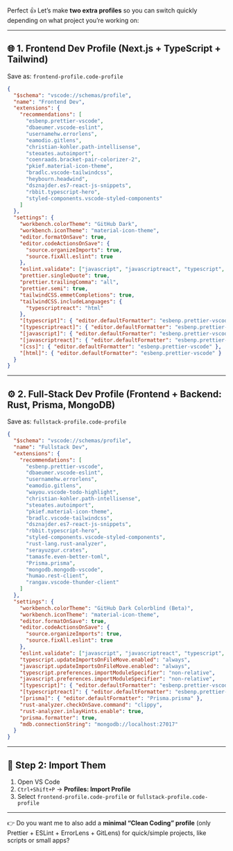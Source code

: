 Perfect 👍 Let’s make **two extra profiles** so you can switch quickly depending on what project you’re working on:

---

## 🌐 1. Frontend Dev Profile (Next.js + TypeScript + Tailwind)

Save as: `frontend-profile.code-profile`

```json
{
  "$schema": "vscode://schemas/profile",
  "name": "Frontend Dev",
  "extensions": {
    "recommendations": [
      "esbenp.prettier-vscode",
      "dbaeumer.vscode-eslint",
      "usernamehw.errorlens",
      "eamodio.gitlens",
      "christian-kohler.path-intellisense",
      "steoates.autoimport",
      "coenraads.bracket-pair-colorizer-2",
      "pkief.material-icon-theme",
      "bradlc.vscode-tailwindcss",
      "heybourn.headwind",
      "dsznajder.es7-react-js-snippets",
      "rbbit.typescript-hero",
      "styled-components.vscode-styled-components"
    ]
  },
  "settings": {
    "workbench.colorTheme": "GitHub Dark",
    "workbench.iconTheme": "material-icon-theme",
    "editor.formatOnSave": true,
    "editor.codeActionsOnSave": {
      "source.organizeImports": true,
      "source.fixAll.eslint": true
    },
    "eslint.validate": ["javascript", "javascriptreact", "typescript", "typescriptreact"],
    "prettier.singleQuote": true,
    "prettier.trailingComma": "all",
    "prettier.semi": true,
    "tailwindCSS.emmetCompletions": true,
    "tailwindCSS.includeLanguages": {
      "typescriptreact": "html"
    },
    "[typescript]": { "editor.defaultFormatter": "esbenp.prettier-vscode" },
    "[typescriptreact]": { "editor.defaultFormatter": "esbenp.prettier-vscode" },
    "[javascript]": { "editor.defaultFormatter": "esbenp.prettier-vscode" },
    "[javascriptreact]": { "editor.defaultFormatter": "esbenp.prettier-vscode" },
    "[css]": { "editor.defaultFormatter": "esbenp.prettier-vscode" },
    "[html]": { "editor.defaultFormatter": "esbenp.prettier-vscode" }
  }
}
```

---

## ⚙️ 2. Full-Stack Dev Profile (Frontend + Backend: Rust, Prisma, MongoDB)

Save as: `fullstack-profile.code-profile`

```json
{
  "$schema": "vscode://schemas/profile",
  "name": "Fullstack Dev",
  "extensions": {
    "recommendations": [
      "esbenp.prettier-vscode",
      "dbaeumer.vscode-eslint",
      "usernamehw.errorlens",
      "eamodio.gitlens",
      "wayou.vscode-todo-highlight",
      "christian-kohler.path-intellisense",
      "steoates.autoimport",
      "pkief.material-icon-theme",
      "bradlc.vscode-tailwindcss",
      "dsznajder.es7-react-js-snippets",
      "rbbit.typescript-hero",
      "styled-components.vscode-styled-components",
      "rust-lang.rust-analyzer",
      "serayuzgur.crates",
      "tamasfe.even-better-toml",
      "Prisma.prisma",
      "mongodb.mongodb-vscode",
      "humao.rest-client",
      "rangav.vscode-thunder-client"
    ]
  },
  "settings": {
    "workbench.colorTheme": "GitHub Dark Colorblind (Beta)",
    "workbench.iconTheme": "material-icon-theme",
    "editor.formatOnSave": true,
    "editor.codeActionsOnSave": {
      "source.organizeImports": true,
      "source.fixAll.eslint": true
    },
    "eslint.validate": ["javascript", "javascriptreact", "typescript", "typescriptreact"],
    "typescript.updateImportsOnFileMove.enabled": "always",
    "javascript.updateImportsOnFileMove.enabled": "always",
    "typescript.preferences.importModuleSpecifier": "non-relative",
    "javascript.preferences.importModuleSpecifier": "non-relative",
    "[typescript]": { "editor.defaultFormatter": "esbenp.prettier-vscode" },
    "[typescriptreact]": { "editor.defaultFormatter": "esbenp.prettier-vscode" },
    "[prisma]": { "editor.defaultFormatter": "Prisma.prisma" },
    "rust-analyzer.checkOnSave.command": "clippy",
    "rust-analyzer.inlayHints.enable": true,
    "prisma.formatter": true,
    "mdb.connectionString": "mongodb://localhost:27017"
  }
}
```

---

## 🚀 Step 2: Import Them

1. Open VS Code
2. `Ctrl+Shift+P` → **Profiles: Import Profile**
3. Select `frontend-profile.code-profile` or `fullstack-profile.code-profile`

---

👉 Do you want me to also add a **minimal “Clean Coding” profile** (only Prettier + ESLint + ErrorLens + GitLens) for quick/simple projects, like scripts or small apps?

